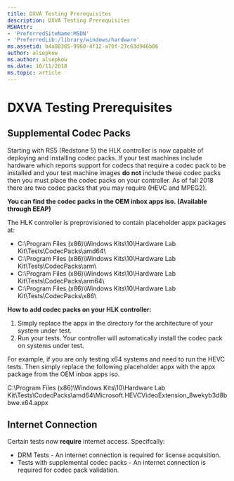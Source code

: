 ```yaml
---
title: DXVA Testing Prerequisites
description: DXVA Testing Prerequisites
MSHAttr:
- 'PreferredSiteName:MSDN'
- 'PreferredLib:/library/windows/hardware'
ms.assetid: b4a88365-9960-4f12-a70f-27c63d946b86
author: alsepkow
ms.author: alsepkow
ms.date: 10/11/2018
ms.topic: article
---
```


# DXVA Testing Prerequisites

 
## <span id="BKMK_HCK_HMFT_hR"></span><span id="bkmk-hck-dxva-codecpacks"></span><span id="BKMK_HCK_DXVA_CODECPACKS"></span>Supplemental Codec Packs


Starting with RS5 (Redstone 5) the HLK controller is now capable of deploying and installing codec packs. If your test machines include hardware which reports support for codecs that require a codec pack to be installed and your test machine images **do not** include these codec packs then you must place the codec packs on your controller.
As of fall 2018 there are two codec packs that you may require (HEVC and MPEG2).

**You can find the codec packs in the OEM inbox apps iso. (Available through EEAP)**

The HLK controller is preprovisioned to contain placeholder appx packages at:

 -   C:\Program Files (x86)\Windows Kits\10\Hardware Lab Kit\Tests\CodecPacks\amd64\
 -   C:\Program Files (x86)\Windows Kits\10\Hardware Lab Kit\Tests\CodecPacks\arm\
 -   C:\Program Files (x86)\Windows Kits\10\Hardware Lab Kit\Tests\CodecPacks\arm64\
 -   C:\Program Files (x86)\Windows Kits\10\Hardware Lab Kit\Tests\CodecPacks\x86\

**How to add codec packs on your HLK controller:**
1. Simply replace the appx in the directory for the architecture of your system under test.
2. Run your tests. Your controller will automatically install the codec pack on systems under test.

For example, if you are only testing x64 systems and need to run the HEVC tests. Then simply replace the following placeholder appx with the appx package from the OEM inbox apps iso.

C:\Program Files (x86)\Windows Kits\10\Hardware Lab Kit\Tests\CodecPacks\amd64\Microsoft.HEVCVideoExtension_8wekyb3d8bbwe.x64.appx

## <span id="BKMK_HCK_HMFT_hR"></span><span id="bkmk-hck-dxva-internet"></span><span id="BKMK_HCK_DXVA_internet"></span>Internet Connection


Certain tests now **require** internet access. Specifcally:

 -   DRM Tests - An internet connection is required for license acquisition.
 -   Tests with supplemental codec packs - An internet connection is required for codec pack validation.